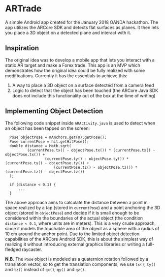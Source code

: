 # ARTrade
A simple Android app created for the January 2018 OANDA hackathon. The app utilizes the ARCore SDK and detects flat surfaces as planes. It then lets you place a 3D object on a detected plane and interact with it.

## Inspiration
The original idea was to develop a mobile app that lets you interact with a static AR target and make a Forex trade. This app is an MVP which demonstrates how the original idea could be fully realized with some modifications. Currently it has the essentials to achieve this: 

1. A way to place a 3D object on a surface detected from a camera feed
2. Logic to detect that the object has been touched (the ARCore Java SDK does not include this functionality out of the box at the time of writing)

## Implementing Object Detection
The following code snippet inside `ARActivity.java` is used to detect when an object has been tapped on the screen:

      Pose objectPose = mAnchors.get(0).getPose();
      Pose currentPose = hit.getHitPose();
      double distance = Math.sqrt(
              (currentPose.tx() - objectPose.tx()) * (currentPose.tx() - objectPose.tx()) +
                      (currentPose.ty() - objectPose.ty()) * (currentPose.ty() - objectPose.ty()) +
                          (currentPose.tz() - objectPose.tz()) * (currentPose.tz() - objectPose.tz())
      );

      if (distance < 0.1) {
          ...
      }

The above approach aims to calculate the distance between a point in space realized by a tap (stored in `currentPose`) and a point anchoring the 3D object (stored in `objectPose`) and decide if it is small enough to be considered within the boundaries of the actual object (the condition `distance < 0.1`, where units are in meters). This is a very crude approach, since it models the touchable area of the object as a sphere with a radius of 10 cm around the anchor point. Due to the limited object detection capabilities of the ARCore Android SDK, this is about the simplest way of realizing it without introducing external graphics libraries or writing a full-fledged raycaster.

**N.B.** The `Pose` object is modeled as a quaternion rotation followed by a translation vector, so to get the translation components, we use `tx()`, `ty()` and `tz()` instead of `qx()`, `qy()` and `qz()`.

